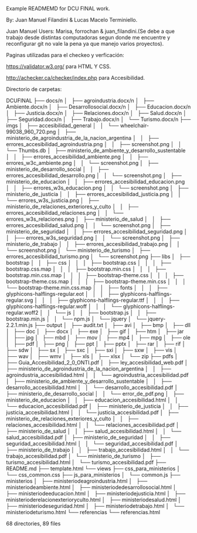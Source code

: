Example READMEMD for DCU FINAL work.

By: Juan Manuel Filandini & Lucas Macelo Terminiello.

Juan Manuel Users: Marisa, forrochan & juan_filandini.(Se debe a que trabajo desde distintas computadoras segun donde me encuentre y reconfigurar git no vale la pena ya que manejo varios proyectos).

Paginas utilizadas para el checkeo y verficación:

https://validator.w3.org/ para HTML Y CSS.

http://achecker.ca/checker/index.php para Accesibilidad.

Directorio de carpetas:

DCUFINAL
├── docs/n
│   ├── agroindustria.docx/n
│   ├── Ambiente.docx/n
│   ├── Desarrollosocial.docx/n
│   ├── Educacion.docx/n
│   ├── Justicia.docx/n
│   ├── Relaciones.docx/n
│   ├── Salud.docx/n
│   ├── Seguridad.docx/n
│   ├── Trabajo.docx/n
│   └── Turismo.docx/n
├── imgs
│   ├── accesibilidad_general
│   │   └── wheelchair-99038_960_720.png
│   ├── ministerio_de_agroindustria_de_la_nacion_argentina
│   │   ├── errores_accesibilidad_agroindustria.png
│   │   ├── screenshot.png
│   │   └── Thumbs.db
│   ├── ministerio_de_ambiente_y_desarrollo_sustentable
│   │   ├── errores_accesibilidad_ambiente.png
│   │   ├── errores_w3c_ambiente.png
│   │   └── screenshot.png
│   ├── ministerio_de_desarrollo_social
│   │   ├── errores_accesibilidad_desarrollo.png
│   │   └── screenshot.png
│   ├── ministerio_de_educacion
│   │   ├── errores_accesibilidad_educacion.png
│   │   ├── errores_w3s_educacion.png
│   │   └── screenshot.png
│   ├── ministerio_de_justicia
│   │   ├── errores_accesibilidad_justicia.png
│   │   └── errores_w3s_justicia.png
│   ├── ministerio_de_relaciones_exteriores_y_culto
│   │   ├── errores_accesibilidad_relaciones.png
│   │   └── errores_w3s_relaciones.png
│   ├── ministerio_de_salud
│   │   ├── errores_accesibilidad_salud.png
│   │   └── screenshot.png
│   ├── ministerio_de_seguridad
│   │   ├── errores_accesibilidad_seguridad.png
│   │   ├── errores_w3s_seguridad.png
│   │   └── screenshot.png
│   ├── ministerio_de_trabajo
│   │   ├── errores_accesibilidad_trabajo.png
│   │   └── screenshot.png
│   └── ministerio_de_turismo
│       ├── errores_accesibilidad_turismo.png
│       └── screenshot.png
├── libs
│   ├── bootstrap
│   │   ├── css
│   │   │   ├── bootstrap.css
│   │   │   ├── bootstrap.css.map
│   │   │   ├── bootstrap.min.css
│   │   │   ├── bootstrap.min.css.map
│   │   │   ├── bootstrap-theme.css
│   │   │   ├── bootstrap-theme.css.map
│   │   │   ├── bootstrap-theme.min.css
│   │   │   └── bootstrap-theme.min.css.map
│   │   ├── fonts
│   │   │   ├── glyphicons-halflings-regular.eot
│   │   │   ├── glyphicons-halflings-regular.svg
│   │   │   ├── glyphicons-halflings-regular.ttf
│   │   │   ├── glyphicons-halflings-regular.woff
│   │   │   └── glyphicons-halflings-regular.woff2
│   │   └── js
│   │       ├── bootstrap.js
│   │       ├── bootstrap.min.js
│   │       └── npm.js
│   └── jquery
│       └── jquery-2.2.1.min.js
├── output
│   ├── audit.txt
│   ├── avi
│   ├── bmp
│   ├── dll
│   ├── doc
│   ├── docx
│   ├── exe
│   ├── gif
│   ├── htm
│   ├── jar
│   ├── jpg
│   ├── mbd
│   ├── mov
│   ├── mp4
│   ├── mpg
│   ├── ole
│   ├── pdf
│   ├── png
│   ├── ppt
│   ├── pptx
│   ├── rar
│   ├── rif
│   ├── sdw
│   ├── sx
│   ├── sxc
│   ├── sxi
│   ├── sxw
│   ├── vis
│   ├── wav
│   ├── wmv
│   ├── xls
│   ├── xlsx
│   └── zip
├── pdfs
│   ├── Guia_Accesibilidad_2_0_ONTI.pdf
│   ├── ley_accesibilidad_web.pdf
│   ├── ministerio_de_agroindustria_de_la_nacion_argentina
│   │   ├── agroindustria_accesibilidad.html
│   │   └── agroindustria_accesibilidad.pdf
│   ├── ministerio_de_ambiente_y_desarrollo_sustentable
│   │   ├── desarrollo_accesibilidad.html
│   │   └── desarrollo_accesibilidad.pdf
│   ├── ministerio_de_desarrollo_social
│   │   └── error_de_pdf.png
│   ├── ministerio_de_educacion
│   │   ├── educacion_accesibilidad.html
│   │   └── educacion_accesibilidad.pdf
│   ├── ministerio_de_justicia
│   │   ├── justicia_accesibilidad.html
│   │   └── justicia_accesibilidad.pdf
│   ├── ministerio_de_relaciones_exteriores_y_culto
│   │   ├── relaciones_accesibilidad.html
│   │   └── relaciones_accesibilidad.pdf
│   ├── ministerio_de_salud
│   │   ├── salud_accesibilidad.html
│   │   └── salud_accesibilidad.pdf
│   ├── ministerio_de_seguridad
│   │   ├── seguridad_accesibilidad.html
│   │   └── seguridad_accesibilidad.pdf
│   ├── ministerio_de_trabajo
│   │   ├── trabajo_accesibilidad.html
│   │   └── trabajo_accesibilidad.pdf
│   └── ministerio_de_turismo
│       ├── turismo_accesibilidad.html
│       └── turismo_accesibilidad.pdf
├── README.md
├── template.html
└── views
    ├── css_para_ministerios
    │   └── css_common.css
    ├── js_para_ministerios
    │   └── common.js
    ├── ministerios
    │   ├── ministeriodeagroindustria.html
    │   ├── ministeriodeambiente.html
    │   ├── ministeriodedesarrollosocial.html
    │   ├── ministeriodeeducacion.html
    │   ├── ministeriodejusticia.html
    │   ├── ministerioderelacionexterioryculto.html
    │   ├── ministeriodesalud.html
    │   ├── ministeriodeseguridad.html
    │   ├── ministeriodetrabajo.html
    │   └── ministeriodeturismo.html
    └── referencias
        └── referencias.html

68 directories, 89 files
